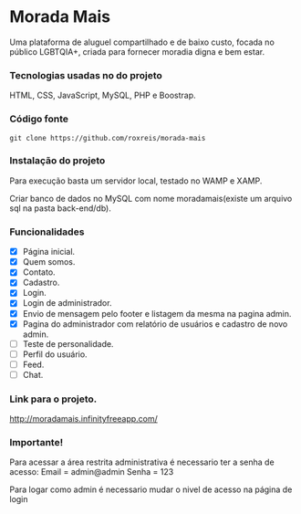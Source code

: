 # Morada Mais

Uma plataforma de aluguel compartilhado e de baixo custo, focada no público LGBTQIA+, criada para fornecer moradia digna e bem estar.

### Tecnologias usadas no do projeto

HTML, CSS, JavaScript, MySQL, PHP e Boostrap.

### Código fonte

```
git clone https://github.com/roxreis/morada-mais
```

### Instalação do projeto

Para execução basta um servidor local, testado no WAMP e XAMP.

Criar banco de dados no MySQL com nome moradamais(existe um arquivo sql na pasta back-end/db).

### Funcionalidades

- [x] Página inicial.
- [x] Quem somos.
- [x] Contato.
- [x] Cadastro.
- [x] Login.
- [x] Login de administrador.
- [x] Envio de mensagem pelo footer e listagem da mesma na pagina admin.
- [x] Pagina do administrador com relatório de usuários e cadastro de novo admin.
- [ ] Teste de personalidade.
- [ ] Perfil do usuário.
- [ ] Feed.
- [ ] Chat.

### Link para o projeto.

http://moradamais.infinityfreeapp.com/


### Importante!

Para acessar a área restrita administrativa é necessario ter a senha de acesso:
Email = admin@admin
Senha = 123

Para logar como admin é necessario mudar o nivel de acesso na página de login 
